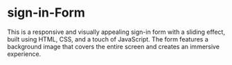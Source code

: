 # sign-in-Form
This is a responsive and visually appealing sign-in form with a sliding effect, built using HTML, CSS, and a touch of JavaScript. The form features a background image that covers the entire screen and creates an immersive experience.
